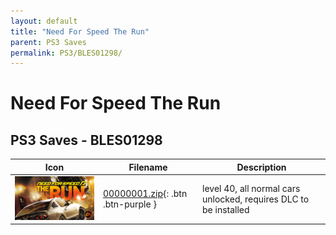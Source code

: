 ```yaml
---
layout: default
title: "Need For Speed The Run"
parent: PS3 Saves
permalink: PS3/BLES01298/
---
```

# Need For Speed The Run

## PS3 Saves - BLES01298

| Icon | Filename | Description |
|------|----------|-------------|
| ![Need For Speed The Run](ICON0.PNG) | [00000001.zip](00000001.zip){: .btn .btn-purple } | level 40, all normal cars unlocked, requires DLC to be installed |
